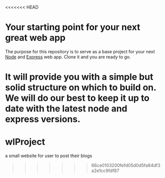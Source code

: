 <<<<<<< HEAD
# Your starting point for your next great web app

The purpose for this repository is to serve as a base project for your next [Node](http://nodejs.org/) and [Express](http://expressjs.com/) web app. Clone it and you are ready to go.

It will provide you with a simple but solid structure on which to build on. We will do our best to keep it up to date with the latest node and express versions.
=======
# wlProject
a small website for user to post their blogs 
>>>>>>> 66ce0103200fefd05d0d5fa84df3a2e1cc9fdf87
